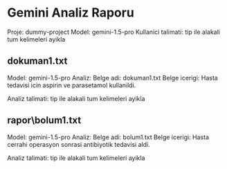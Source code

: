 # Gemini Analiz Raporu
Proje: dummy-project
Model: gemini-1.5-pro
Kullanici talimati: tip ile alakali tum kelimeleri ayikla

## dokuman1.txt

Model: gemini-1.5-pro
Analiz: Belge adi: dokuman1.txt
Belge icerigi:
﻿Hasta tedavisi icin aspirin ve parasetamol kullanildi.


Analiz talimati: tip ile alakali tum kelimeleri ayikla

## rapor\bolum1.txt

Model: gemini-1.5-pro
Analiz: Belge adi: bolum1.txt
Belge icerigi:
﻿Hasta cerrahi operasyon sonrasi antibiyotik tedavisi aldi.


Analiz talimati: tip ile alakali tum kelimeleri ayikla

